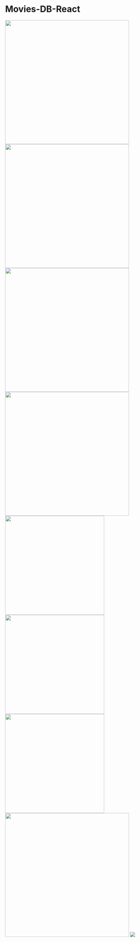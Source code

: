 # Movies-DB-React
<img width="400" src="https://github.com/5elmy/Movies-DB-React/assets/115832929/ee49cef1-1a0f-442e-8f0d-2d6427c902ec"/>
<img width="400" src="https://github.com/5elmy/Movies-DB-React/assets/115832929/61c878ae-7835-410e-9097-4bb805225bec"/>
<img width="400" src="https://github.com/5elmy/Movies-DB-React/assets/115832929/3fda4767-edde-49e5-9d17-cd530dbee57b"/>
<img  width="400" src="https://github.com/5elmy/Movies-DB-React/assets/115832929/091ba1d1-b2ce-43b4-a882-da61e6d9ba86"/>
<img width="320" src="https://github.com/5elmy/Movies-DB-React/assets/115832929/e9b351b9-4db4-4c9f-a818-3c4cf50e7dd8"/>
<img width="320" src="https://github.com/5elmy/Movies-DB-React/assets/115832929/185e1a94-1894-4496-a937-1065807ca55c"/>
<img width="320" src="https://github.com/5elmy/Movies-DB-React/assets/115832929/c77cb352-6dda-41c9-9ca1-6af1fe2916ff"/>
<img width="400" src="https://github.com/5elmy/Movies-DB-React/assets/115832929/57a2863c-a398-400e-bdff-d0ef74c4e95d"/>
<img width="" src="https://github.com/5elmy/Movies-DB-React/assets/115832929/ab8e07a5-7bcd-46c6-9094-cda3737c30f5"/>






